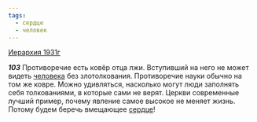 ```yaml
---
tags:
  - сердце
  - человек
---
```


[Иерархия 1931г](/agni/1931)

___103___
Противоречие есть ковёр отца лжи. Вступивший на него не может видеть [человека](/tag/#человек) без злотолкования. Противоречие науки обычно на том же ковре. Можно удивляться, насколько могут люди заполнять себя толкованиями, в которые сами не верят. Церкви современные лучший пример, почему явление самое высокое не меняет жизнь. Потому будем беречь вмещающее [сердце](/tag/#сердце)!   

